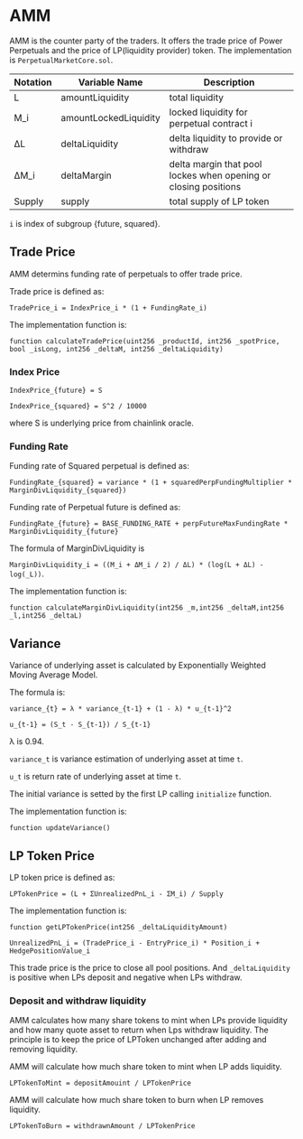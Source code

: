 AMM
=====

AMM is the counter party of the traders.
It offers the trade price of Power Perpetuals and the price of LP(liquidity provider) token.
The implementation is `PerpetualMarketCore.sol`.

| Notation  | Variable Name | Description | 
| ------------- | ------------- | ------------- |
| L  | amountLiquidity  | total liquidity |
| M_i  | amountLockedLiquidity  | locked liquidity for perpetual contract i |
| ΔL  | deltaLiquidity | delta liquidity to provide or withdraw |
| ΔM_i  | deltaMargin | delta margin that pool lockes when opening or closing positions |
| Supply  |  supply | total supply of LP token |

`i` is index of subgroup {future, squared}.

## Trade Price

AMM determins funding rate of perpetuals to offer trade price.

Trade price is defined as:

`TradePrice_i = IndexPrice_i * (1 + FundingRate_i)`

The implementation function is:

```solidity
function calculateTradePrice(uint256 _productId, int256 _spotPrice, bool _isLong, int256 _deltaM, int256 _deltaLiquidity)
```

### Index Price

`IndexPrice_{future} = S`

`IndexPrice_{squared} = S^2 / 10000`

where S is underlying price from chainlink oracle.

### Funding Rate

Funding rate of Squared perpetual is defined as:

`FundingRate_{squared} = variance * (1 + squaredPerpFundingMultiplier * MarginDivLiquidity_{squared})`

Funding rate of Perpetual future is defined as:

`FundingRate_{future} = BASE_FUNDING_RATE + perpFutureMaxFundingRate * MarginDivLiquidity_{future}`

The formula of MarginDivLiquidity is

`MarginDivLiquidity_i = ((M_i + ΔM_i / 2) / ΔL) * (log(L + ΔL) - log(_L))`.

The implementation function is:

```solidity
function calculateMarginDivLiquidity(int256 _m,int256 _deltaM,int256 _l,int256 _deltaL)
```

## Variance

Variance of underlying asset is calculated by Exponentially Weighted Moving Average Model.

The formula is:

`variance_{t} = λ * variance_{t-1} + (1 - λ) * u_{t-1}^2`

`u_{t-1} = (S_t - S_{t-1}) / S_{t-1}`

λ is 0.94.

`variance_t` is variance estimation of underlying asset at time `t`.

`u_t` is return rate of underlying asset at time `t`.

The initial variance is setted by the first LP calling `initialize` function.

The implementation function is:

```solidity
function updateVariance()
```

## LP Token Price

LP token price is defined as:

`LPTokenPrice = (L + ΣUnrealizedPnL_i - ΣM_i) / Supply`

The implementation function is:

```solidity
function getLPTokenPrice(int256 _deltaLiquidityAmount)
```

`UnrealizedPnL_i = (TradePrice_i - EntryPrice_i) * Position_i + HedgePositionValue_i`

This trade price is the price to close all pool positions.
And `_deltaLiquidity` is positive when LPs deposit and negative when LPs withdraw.

### Deposit and withdraw liquidity

AMM calculates how many share tokens to mint when LPs provide liquidity and how many quote asset to return when Lps withdraw liquidity.
The principle is to keep the price of LPToken unchanged after adding and removing liquidity.

AMM will calculate how much share token to mint when LP adds liquidity.

`LPTokenToMint = depositAmouint / LPTokenPrice`

AMM will calculate how much share token to burn when LP removes liquidity.

`LPTokenToBurn = withdrawnAmount / LPTokenPrice`
